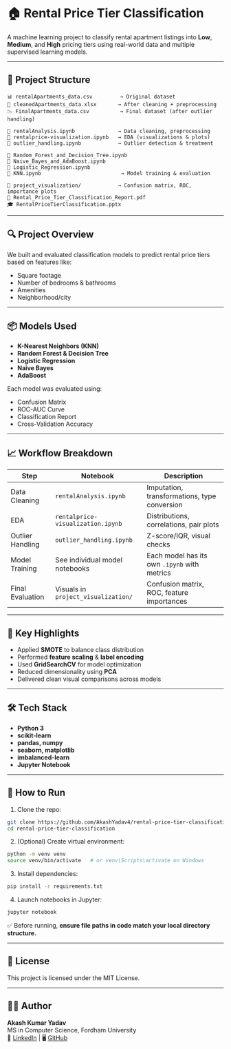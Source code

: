 # 🏠 Rental Price Tier Classification

A machine learning project to classify rental apartment listings into **Low**, **Medium**, and **High** pricing tiers using real-world data and multiple supervised learning models.

---

## 📁 Project Structure

```
📊 rentalApartments_data.csv         → Original dataset  
🧼 cleanedApartments_data.xlsx       → After cleaning + preprocessing  
📉 FinalApartments_data.csv          → Final dataset (after outlier handling)

📒 rentalAnalysis.ipynb              → Data cleaning, preprocessing  
📒 rentalprice-visualization.ipynb   → EDA (visualizations & plots)  
📒 outlier_handling.ipynb            → Outlier detection & treatment  

📒 Random_Forest_and_Decision_Tree.ipynb  
📒 Naive_Bayes_and_AdaBoost.ipynb    
📒 Logistic_Regression.ipynb         
📒 KNN.ipynb                          → Model training & evaluation  

📁 project_visualization/            → Confusion matrix, ROC, importance plots  
📄 Rental_Price_Tier_Classification_Report.pdf  
🎓 RentalPriceTierClassification.pptx  
```

---

## 🔍 Project Overview

We built and evaluated classification models to predict rental price tiers based on features like:
- Square footage
- Number of bedrooms & bathrooms
- Amenities
- Neighborhood/city

---

## 📦 Models Used

- **K-Nearest Neighbors (KNN)**
- **Random Forest & Decision Tree**
- **Logistic Regression**
- **Naive Bayes**
- **AdaBoost**

Each model was evaluated using:
- Confusion Matrix
- ROC-AUC Curve
- Classification Report
- Cross-Validation Accuracy

---

## 📈 Workflow Breakdown

| Step                        | Notebook                         | Description                                      |
|-----------------------------|----------------------------------|--------------------------------------------------|
| Data Cleaning               | `rentalAnalysis.ipynb`           | Imputation, transformations, type conversion     |
| EDA                         | `rentalprice-visualization.ipynb`| Distributions, correlations, pair plots          |
| Outlier Handling            | `outlier_handling.ipynb`         | Z-score/IQR, visual checks                       |
| Model Training              | See individual model notebooks   | Each model has its own `.ipynb` with metrics     |
| Final Evaluation            | Visuals in `project_visualization/` | Confusion matrix, ROC, feature importances   |

---

## 🧠 Key Highlights

- Applied **SMOTE** to balance class distribution
- Performed **feature scaling** & **label encoding**
- Used **GridSearchCV** for model optimization
- Reduced dimensionality using **PCA**
- Delivered clean visual comparisons across models

---

## 🛠️ Tech Stack

- **Python 3**
- **scikit-learn**
- **pandas, numpy**
- **seaborn, matplotlib**
- **imbalanced-learn**
- **Jupyter Notebook**

---

## 🏁 How to Run

1. Clone the repo:
```bash
git clone https://github.com/AkashYadav4/rental-price-tier-classification.git
cd rental-price-tier-classification
```

2. (Optional) Create virtual environment:
```bash
python -m venv venv
source venv/bin/activate   # or venv\Scripts\activate on Windows
```

3. Install dependencies:
```bash
pip install -r requirements.txt
```

4. Launch notebooks in Jupyter:
```bash
jupyter notebook
```

✅ Before running, **ensure file paths in code match your local directory structure.**

---

## 📄 License

This project is licensed under the MIT License.

---

## 🙋‍♂️ Author

**Akash Kumar Yadav**  
MS in Computer Science, Fordham University  
🔗 [LinkedIn](https://www.linkedin.com/in/akash-yadav-66b211180/) | 🖥️ [GitHub](https://github.com/AkashYadav4)
